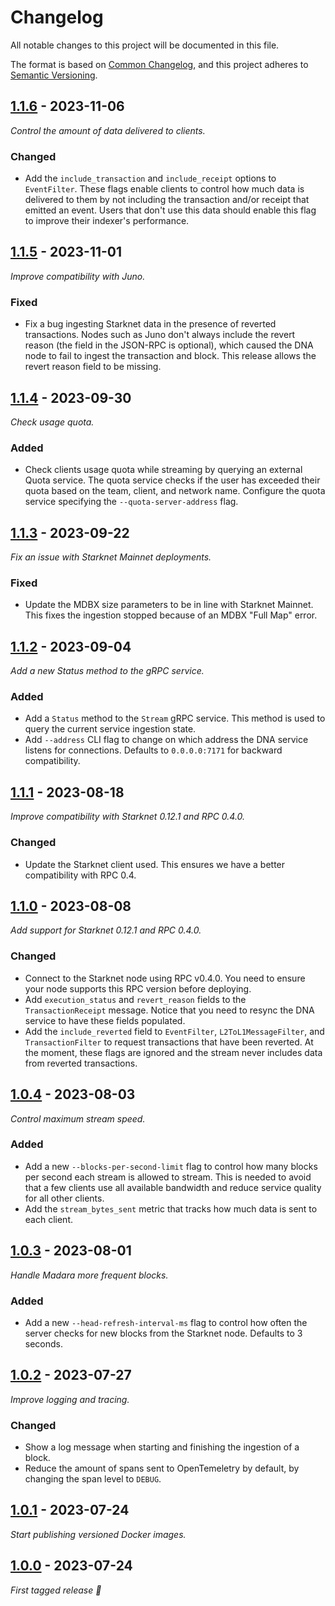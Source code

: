 # Changelog

All notable changes to this project will be documented in this file.

The format is based on [Common Changelog](https://common-changelog.org/), and
this project adheres to
[Semantic Versioning](https://semver.org/spec/v2.0.0.html).

## [1.1.6] - 2023-11-06

_Control the amount of data delivered to clients._

### Changed

 - Add the `include_transaction` and `include_receipt` options to
   `EventFilter`. These flags enable clients to control how much data is
   delivered to them by not including the transaction and/or receipt that
   emitted an event. Users that don't use this data should enable this flag
   to improve their indexer's performance.

## [1.1.5] - 2023-11-01

_Improve compatibility with Juno._

### Fixed

 - Fix a bug ingesting Starknet data in the presence of reverted transactions.
   Nodes such as Juno don't always include the revert reason (the field in the
   JSON-RPC is optional), which caused the DNA node to fail to ingest the
   transaction and block. This release allows the revert reason field to be
   missing.

## [1.1.4] - 2023-09-30

_Check usage quota._

### Added

 - Check clients usage quota while streaming by querying an external Quota
   service. The quota service checks if the user has exceeded their quota
   based on the team, client, and network name. Configure the quota service
   specifying the `--quota-server-address` flag.

## [1.1.3] - 2023-09-22

_Fix an issue with Starknet Mainnet deployments._

### Fixed

 - Update the MDBX size parameters to be in line with Starknet Mainnet. This
   fixes the ingestion stopped because of an MDBX "Full Map" error.

## [1.1.2] - 2023-09-04

_Add a new Status method to the gRPC service._

### Added

 - Add a `Status` method to the `Stream` gRPC service. This method is used to
   query the current service ingestion state.
 - Add `--address` CLI flag to change on which address the DNA service listens
 for connections. Defaults to `0.0.0.0:7171` for backward compatibility.

## [1.1.1] - 2023-08-18

_Improve compatibility with Starknet 0.12.1 and RPC 0.4.0._

### Changed

 - Update the Starknet client used. This ensures we have a better compatibility
   with RPC 0.4.

## [1.1.0] - 2023-08-08

_Add support for Starknet 0.12.1 and RPC 0.4.0._

### Changed

 - Connect to the Starknet node using RPC v0.4.0. You need to ensure your node
   supports this RPC version before deploying.
 - Add `execution_status` and `revert_reason` fields to the
   `TransactionReceipt` message. Notice that you need to resync the DNA service
   to have these fields populated.
 - Add the `include_reverted` field to `EventFilter`, `L2ToL1MessageFilter`,
   and `TransactionFilter` to request transactions that have been reverted.
   At the moment, these flags are ignored and the stream never includes data
   from reverted transactions.

## [1.0.4] - 2023-08-03

_Control maximum stream speed._

### Added

 - Add a new `--blocks-per-second-limit` flag to control how many blocks per
   second each stream is allowed to stream.
   This is needed to avoid that a few clients use all available bandwidth and
   reduce service quality for all other clients.
 - Add the `stream_bytes_sent` metric that tracks how much data is sent to each
   client.

## [1.0.3] - 2023-08-01

_Handle Madara more frequent blocks._

### Added

 - Add a new `--head-refresh-interval-ms` flag to control how often the server
   checks for new blocks from the Starknet node. Defaults to 3 seconds.

## [1.0.2] - 2023-07-27

_Improve logging and tracing._

### Changed

- Show a log message when starting and finishing the ingestion of a block.
- Reduce the amount of spans sent to OpenTemeletry by default, by changing the
  span level to `DEBUG`.

## [1.0.1] - 2023-07-24

_Start publishing versioned Docker images._

## [1.0.0] - 2023-07-24

_First tagged release 🎉_

[1.1.6]: https://github.com/apibara/dna/releases/tag/starknet/v1.1.6
[1.1.5]: https://github.com/apibara/dna/releases/tag/starknet/v1.1.5
[1.1.4]: https://github.com/apibara/dna/releases/tag/starknet/v1.1.4
[1.1.3]: https://github.com/apibara/dna/releases/tag/starknet/v1.1.3
[1.1.2]: https://github.com/apibara/dna/releases/tag/starknet/v1.1.2
[1.1.1]: https://github.com/apibara/dna/releases/tag/starknet/v1.1.1
[1.1.0]: https://github.com/apibara/dna/releases/tag/starknet/v1.1.0
[1.0.4]: https://github.com/apibara/dna/releases/tag/starknet/v1.0.4
[1.0.3]: https://github.com/apibara/dna/releases/tag/starknet/v1.0.3
[1.0.2]: https://github.com/apibara/dna/releases/tag/starknet/v1.0.2
[1.0.1]: https://github.com/apibara/dna/releases/tag/starknet/v1.0.1
[1.0.0]: https://github.com/apibara/dna/releases/tag/starknet/v1.0.0
